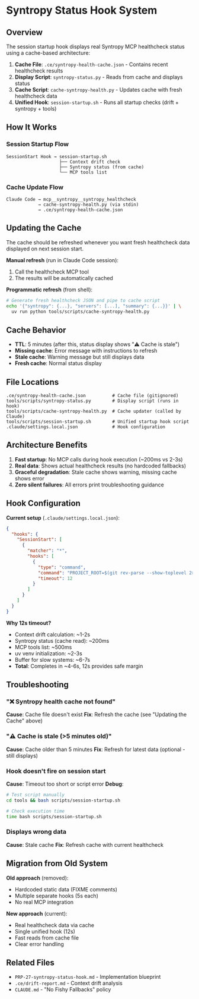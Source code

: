 # Syntropy Status Hook System

## Overview

The session startup hook displays real Syntropy MCP healthcheck status using a cache-based architecture:

1. **Cache File**: `.ce/syntropy-health-cache.json` - Contains recent healthcheck results
2. **Display Script**: `syntropy-status.py` - Reads from cache and displays status
3. **Cache Script**: `cache-syntropy-health.py` - Updates cache with fresh healthcheck data
4. **Unified Hook**: `session-startup.sh` - Runs all startup checks (drift + syntropy + tools)

## How It Works

### Session Startup Flow

```
SessionStart Hook → session-startup.sh
                    ├── Context drift check
                    ├── Syntropy status (from cache)
                    └── MCP tools list
```

### Cache Update Flow

```
Claude Code → mcp__syntropy__syntropy_healthcheck
            → cache-syntropy-health.py (via stdin)
            → .ce/syntropy-health-cache.json
```

## Updating the Cache

The cache should be refreshed whenever you want fresh healthcheck data displayed on next session start.

**Manual refresh** (run in Claude Code session):

1. Call the healthcheck MCP tool
2. The results will be automatically cached

**Programmatic refresh** (from shell):

```bash
# Generate fresh healthcheck JSON and pipe to cache script
echo '{"syntropy": {...}, "servers": [...], "summary": {...}}' | \
  uv run python tools/scripts/cache-syntropy-health.py
```

## Cache Behavior

- **TTL**: 5 minutes (after this, status display shows "⚠️ Cache is stale")
- **Missing cache**: Error message with instructions to refresh
- **Stale cache**: Warning message but still displays data
- **Fresh cache**: Normal status display

## File Locations

```
.ce/syntropy-health-cache.json          # Cache file (gitignored)
tools/scripts/syntropy-status.py        # Display script (runs in hook)
tools/scripts/cache-syntropy-health.py  # Cache updater (called by Claude)
tools/scripts/session-startup.sh        # Unified startup hook script
.claude/settings.local.json             # Hook configuration
```

## Architecture Benefits

1. **Fast startup**: No MCP calls during hook execution (~200ms vs 2-3s)
2. **Real data**: Shows actual healthcheck results (no hardcoded fallbacks)
3. **Graceful degradation**: Stale cache shows warning, missing cache shows error
4. **Zero silent failures**: All errors print troubleshooting guidance

## Hook Configuration

**Current setup** (`.claude/settings.local.json`):

```json
{
  "hooks": {
    "SessionStart": [
      {
        "matcher": "*",
        "hooks": [
          {
            "type": "command",
            "command": "PROJECT_ROOT=$(git rev-parse --show-toplevel 2>/dev/null || pwd) && cd \"$PROJECT_ROOT/tools\" && bash scripts/session-startup.sh",
            "timeout": 12
          }
        ]
      }
    ]
  }
}
```

**Why 12s timeout?**
- Context drift calculation: ~1-2s
- Syntropy status (cache read): ~200ms
- MCP tools list: ~500ms
- uv venv initialization: ~2-3s
- Buffer for slow systems: ~6-7s
- **Total**: Completes in ~4-6s, 12s provides safe margin

## Troubleshooting

### "❌ Syntropy health cache not found"

**Cause**: Cache file doesn't exist
**Fix**: Refresh the cache (see "Updating the Cache" above)

### "⚠️ Cache is stale (>5 minutes old)"

**Cause**: Cache older than 5 minutes
**Fix**: Refresh for latest data (optional - still displays)

### Hook doesn't fire on session start

**Cause**: Timeout too short or script error
**Debug**:
```bash
# Test script manually
cd tools && bash scripts/session-startup.sh

# Check execution time
time bash scripts/session-startup.sh
```

### Displays wrong data

**Cause**: Stale cache
**Fix**: Refresh cache with current healthcheck

## Migration from Old System

**Old approach** (removed):
- Hardcoded static data (FIXME comments)
- Multiple separate hooks (5s each)
- No real MCP integration

**New approach** (current):
- Real healthcheck data via cache
- Single unified hook (12s)
- Fast reads from cache file
- Clear error handling

## Related Files

- `PRP-27-syntropy-status-hook.md` - Implementation blueprint
- `.ce/drift-report.md` - Context drift analysis
- `CLAUDE.md` - "No Fishy Fallbacks" policy
